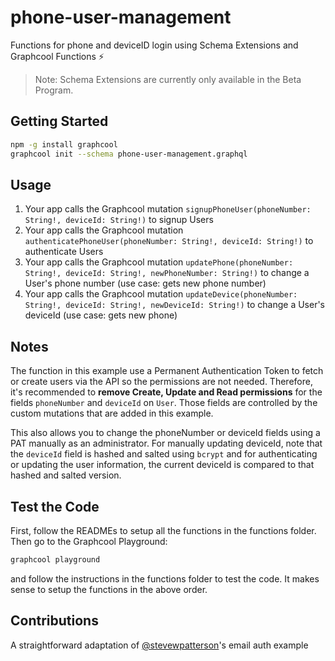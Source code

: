 # phone-user-management

Functions for phone and deviceID login using Schema Extensions and Graphcool Functions ⚡️

> Note: Schema Extensions are currently only available in the Beta Program.

## Getting Started

```sh
npm -g install graphcool
graphcool init --schema phone-user-management.graphql
```

## Usage

1. Your app calls the Graphcool mutation `signupPhoneUser(phoneNumber: String!, deviceId: String!)` to signup Users
2. Your app calls the Graphcool mutation `authenticatePhoneUser(phoneNumber: String!, deviceId: String!)` to authenticate Users
3. Your app calls the Graphcool mutation `updatePhone(phoneNumber: String!, deviceId: String!, newPhoneNumber: String!)` to change a User's phone number (use case: gets new phone number)
4. Your app calls the Graphcool mutation `updateDevice(phoneNumber: String!, deviceId: String!, newDeviceId: String!)` to change a User's deviceId (use case: gets new phone)

## Notes

The function in this example use a Permanent Authentication Token to fetch or create users via the API so the permissions are not needed. Therefore, it's recommended to **remove Create, Update and Read permissions** for the fields `phoneNumber` and `deviceId` on `User`. Those fields are controlled by the custom mutations that are added in this example.

This also allows you to change the phoneNumber or deviceId fields using a PAT manually as an administrator. For manually updating deviceId, note that the `deviceId` field is hashed and salted using `bcrypt` and for authenticating or updating the user information, the current deviceId is compared to that hashed and salted version.

## Test the Code

First, follow the READMEs to setup all the functions in the functions folder. Then go to the Graphcool Playground:

```sh
graphcool playground
```

and follow the instructions in the functions folder to test the code. It makes sense to setup the functions in the above order.

## Contributions

A straightforward adaptation of [@stevewpatterson](https://github.com/stevewpatterson)'s email auth example
